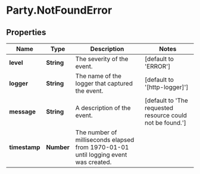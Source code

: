 # Party.NotFoundError

## Properties
Name | Type | Description | Notes
------------ | ------------- | ------------- | -------------
**level** | **String** | The severity of the event. | [default to &#39;ERROR&#39;]
**logger** | **String** | The name of the logger that captured the event. | [default to &#39;[http-logger]&#39;]
**message** | **String** | A description of the event. | [default to &#39;The requested resource could not be found.&#39;]
**timestamp** | **Number** | The number of milliseconds elapsed from 1970-01-01 until logging event was created. | 


